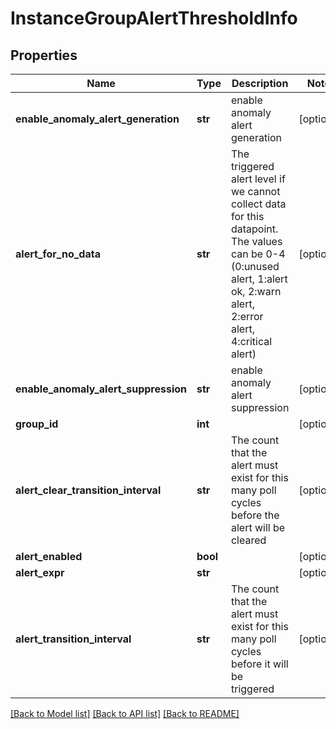 # InstanceGroupAlertThresholdInfo

## Properties
Name | Type | Description | Notes
------------ | ------------- | ------------- | -------------
**enable_anomaly_alert_generation** | **str** | enable anomaly alert generation | [optional] 
**alert_for_no_data** | **str** | The triggered alert level if we cannot collect data for this datapoint. The values can be 0-4 (0:unused alert, 1:alert ok, 2:warn alert, 2:error alert, 4:critical alert) | [optional] 
**enable_anomaly_alert_suppression** | **str** | enable anomaly alert suppression | [optional] 
**group_id** | **int** |  | [optional] 
**alert_clear_transition_interval** | **str** | The count that the alert must exist for this many poll cycles before the alert will be cleared | [optional] 
**alert_enabled** | **bool** |  | [optional] 
**alert_expr** | **str** |  | [optional] 
**alert_transition_interval** | **str** | The count that the alert must exist for this many poll cycles before it will be triggered | [optional] 

[[Back to Model list]](../README.md#documentation-for-models) [[Back to API list]](../README.md#documentation-for-api-endpoints) [[Back to README]](../README.md)


